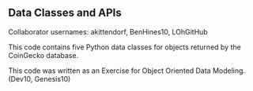 ## Data Classes and APIs

Collaborator usernames: akittendorf, BenHines10, LOhGitHub

This code contains five Python data classes for objects returned by the CoinGecko database.

This code was written as an Exercise for Object Oriented Data Modeling.
(Dev10, Genesis10)